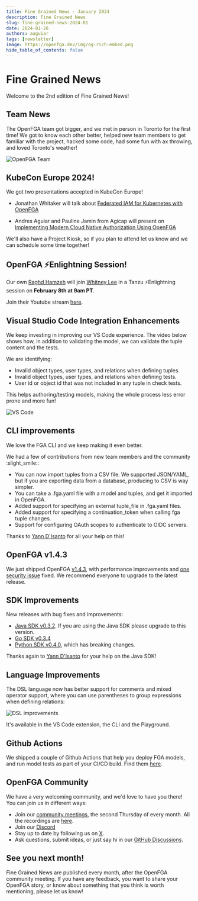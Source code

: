```yaml
---
title: Fine Grained News - January 2024
description: Fine Grained News
slug: fine-grained-news-2024-01
date: 2024-01-26
authors: aaguiar
tags: [newsletter]
image: https://openfga.dev/img/og-rich-embed.png
hide_table_of_contents: false
---
```

# Fine Grained News

Welcome to the 2nd edition of Fine Grained News! 

## Team News

The OpenFGA team got bigger, and we met in person in Toronto for the first time! We got to know each other better, helped new team members to get familiar with the project, hacked some code, had some fun with ax throwing, and loved Toronto's weather!

![OpenFGA Team](../static/img/blog/fgn-2024-01-team.png)

## KubeCon Europe 2024!

We got two presentations accepted in KubeCon Europe! 

- Jonathan Whitaker will talk about [Federated IAM for Kubernetes with OpenFGA](https://kccnceu2024.sched.com/event/1YeQD)

- Andres Aguiar and Pauline Jamin from Agicap will present on [Implementing Modern Cloud Native Authorization Using OpenFGA](https://colocatedeventseu2024.sched.com/event/1YFhM/implementing-modern-cloud-native-authorization-using-openfga-andres-aguiar-okta-pauline-jamin-agicap)

We'll also have a Project Kiosk, so if you plan to attend let us know and we can schedule some time together!

## OpenFGA ⚡️Enlightning Session!

Our own [Raghd Hamzeh](https://www.linkedin.com/in/raghdhamzeh/) will join [Whitney Lee](https://twitter.com/wiggitywhitney) in a Tanzu ⚡️Enlightning session on **February 8th at 9am PT**.

Join their Youtube stream [here](https://www.youtube.com/watch?v=yTgtAzhvC28).

## Visual Studio Code Integration Enhancements

We keep investing in improving our VS Code experience. The video below shows how, in addition to validating the model, we can validate the tuple content and the tests. 

We are identifying:

- Invalid object types, user types, and relations when defining tuples.
- Invalid object types, user types, and relations when defining tests.
- User id or object id that was not included in any tuple in check tests.

This helps authoring/testing models, making the whole process less error prone and more fun!

![VS Code](../static/img/blog/fgn-2024-01-vscode.gif)

## CLI improvements

We love the FGA CLI and we keep making it even better. 

We had a few of contributions from new team members and the community :slight_smile::

- You can now import tuples from a CSV file. We supported JSON/YAML, but if you are exporting data from a database, producing to CSV is way simpler. 
- You can take a .fga.yaml file with a model and tuples, and get it imported in OpenFGA.
- Added support for specifying an external tuple_file in .fga.yaml files.
- Added support for specifying a continuation_token when calling fga tuple changes.
- Support for configuring OAuth scopes to authenticate to OIDC servers.

Thanks to [Yann D'Isanto](https://github.com/le-yams) for all your help on this!

## OpenFGA v1.4.3

We just shipped OpenFGA [v1.4.3](https://github.com/openfga/openfga/releases/tag/v1.4.3), with performance improvements and [one security issue](https://github.com/openfga/openfga/security/advisories/GHSA-rxpw-85vw-fx87) fixed. We recommend everyone to upgrade to the latest release.

## SDK Improvements 

New releases with bug fixes and improvements:

- [Java SDK v0.3.2](https://github.com/openfga/java-sdk/releases/tag/v0.3.2). If you are using the Java SDK please upgrade to this version.
- [Go SDK v0.3.4](https://github.com/openfga/go-sdk/releases/tag/v0.3.4)
- [Python SDK v0.4.0](https://github.com/openfga/python-sdk/releases/tag/v0.4.0), which has breaking changes.

Thanks again to [Yann D'Isanto](https://github.com/le-yams) for your help on the Java SDK!

## Language Improvements

The DSL language now has better support for comments and mixed operator support, where you can use parentheses to group expressions when defining relations:

![DSL improvements](../static/img/blog/fgn-2023-12-language.png)

It's available in the VS Code extension, the CLI and the Playground.

## Github Actions

We shipped a couple of Github Actions that help you deploy FGA models, and run model tests as part of your CI/CD build. Find them [here](https://github.com/marketplace?query=openfga).

## OpenFGA Community 

We have a very welcoming community, and we'd love to have you there! You can join us in different ways:

- Join our [community meetings](https://github.com/openfga/community/blob/main/community-meetings.md), the second Thursday of every month. All the recordings are [here](https://www.youtube.com/@OpenFGA).
- Join our [Discord](https://discord.gg/8naAwJfWN6)
- Stay up to date by following us on [X](https://twitter.com/openfga).
- Ask questions, submit ideas, or just say hi in our [GitHub Discussions](https://github.com/orgs/openfga/discussions).

## See you next month!

Fine Grained News are published every month, after the OpenFGA community meeting. If you have any feedback, you want to share your OpenFGA story, or know about something that you think is worth mentioning, please let us know!
